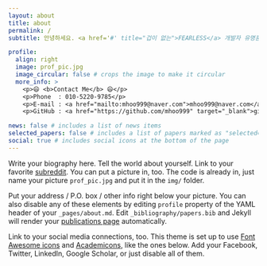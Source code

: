 ```yaml
---
layout: about
title: about
permalink: /
subtitle: 안녕하세요. <a href='#' title="겁이 없는">FEARLESS</a> 개발자 유명훈입니다.

profile:
  align: right
  image: prof_pic.jpg
  image_circular: false # crops the image to make it circular
  more_info: >
    <p>😄 <b>Contact Me</b> 😄</p>
    <p>Phone  : 010-5220-9785</p>
    <p>E-mail : <a href="mailto:mhoo999@naver.com">mhoo999@naver.com</a></p>
    <p>GitHub : <a href="https://github.com/mhoo999" target="_blank">github.com/mhoo999</a></p>

news: false # includes a list of news items
selected_papers: false # includes a list of papers marked as "selected={true}"
social: true # includes social icons at the bottom of the page
---
```


Write your biography here. Tell the world about yourself. Link to your favorite [subreddit](http://reddit.com). You can put a picture in, too. The code is already in, just name your picture `prof_pic.jpg` and put it in the `img/` folder.

Put your address / P.O. box / other info right below your picture. You can also disable any of these elements by editing `profile` property of the YAML header of your `_pages/about.md`. Edit `_bibliography/papers.bib` and Jekyll will render your [publications page](/al-folio/publications/) automatically.

Link to your social media connections, too. This theme is set up to use [Font Awesome icons](https://fontawesome.com/) and [Academicons](https://jpswalsh.github.io/academicons/), like the ones below. Add your Facebook, Twitter, LinkedIn, Google Scholar, or just disable all of them.
